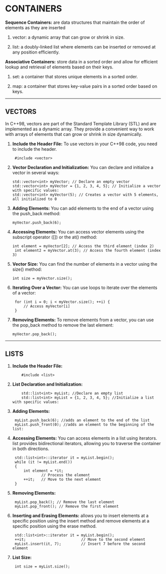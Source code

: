 # CONTAINERS

**Sequence Containers:** are data structures that maintain the order of elements as they are inserted

1. vector: a dynamic array that can grow or shrink in size.

1. list: a doubly-linked list where elements can be inserted or removed at any position efficiently.


**Associative Containers:** store data in a sorted order and allow for efficient lookup and retrieval of elements based on their keys.

1. set: a container that stores unique elements in a sorted order.

1. map: a container that stores key-value pairs in a sorted order based on keys.



_____________________________________________
## VECTORS

In C++98, vectors are part of the Standard Template Library (STL) and are implemented as a dynamic array. They provide a convenient way to work with arrays of elements that can grow or shrink in size dynamically.

1) **Include the Header File:**
To use vectors in your C++98 code, you need to include the <vector> header.

        #include <vector>

2) **Vector Declaration and Initialization:**
    You can declare and initialize a vector in several ways:

       std::vector<int> myVector; // Declare an empty vector
       std::vector<int> myVector = {1, 2, 3, 4, 5}; // Initialize a vector with specific values:
       std::vector<int> myVector(5); // Creates a vector with 5 elements, all initialized to 0
3) **Adding Elements:**
   You can add elements to the end of a vector using the push_back method:

       myVector.push_back(6);

4) **Accessing Elements:**
   You can access vector elements using the subscript operator ([]) or the at() method:

       int element = myVector[2]; // Access the third element (index 2)
        int element2 = myVector.at(3); // Access the fourth element (index 3)
5) **Vector Size:**
    You can find the number of elements in a vector using the size() method:

       int size = myVector.size();

6) **Iterating Over a Vector:**
  You can use loops to iterate over the elements of a vector:

        for (int i = 0; i < myVector.size(); ++i) {
            // Access myVector[i]
        }
7) **Removing Elements:**
    To remove elements from a vector, you can use the pop_back method to remove the last element:

       myVector.pop_back();

_____________________________________________
## LISTS

1) **Include the Header File:**

           #include <list>

2) **List Declaration and Initialization:**

           std::list<int> myList; //Declare an empty list
           std::list<int> myList = {1, 2, 3, 4, 5}; //Initialize a list with specific values:



3) **Adding Elements:**

        myList.push_back(6); //adds an element to the end of the list
        myList.push_front(0); //adds an element to the beginning of the list:


4) **Accessing Elements:** You can access elements in a list using iterators. list provides bidirectional iterators, allowing you to traverse the container in both directions.

        std::list<int>::iterator it = myList.begin();
        while (it != myList.end())
        {
            int element = *it;
                    // Process the element
            ++it;   // Move to the next element
        }

5) **Removing Elements:**

        myList.pop_back(); // Remove the last element
        myList.pop_front(); // Remove the first element


6) **Inserting and Erasing Elements:** allows you to insert elements at a specific position using the insert method and remove elements at a specific position using the erase method.
   
        std::list<int>::iterator it = myList.begin();
        ++it;                         // Move to the second element
        myList.insert(it, 7);         // Insert 7 before the second element

7) **List Size:**

        int size = myList.size();





